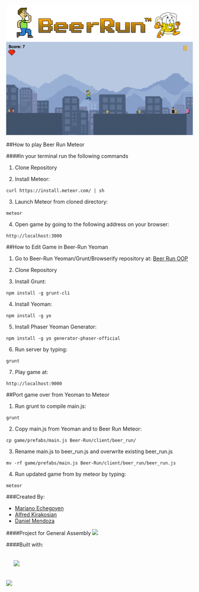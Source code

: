 <img src="public/images/banner.png"></a>
<img src="public/images/screenshot.png"></a>

##How to play Beer Run Meteor


####In your terminal run the following commands
1. Clone Repository

2. Install Meteor:
<pre><code>curl https://install.meteor.com/ | sh</pre></code>


3. Launch Meteor from cloned directory:
<pre><code>meteor</pre></code>


4. Open game by going to the following address on your browser:
<pre><code>http://localhost:3000</pre></code>

##How to Edit Game in Beer-Run Yeoman

1. Go to Beer-Run Yeoman/Grunt/Browserify repository at:
[Beer Run OOP](https://github.com/althe1/beer-run2)

2. Clone Repository

3. Install Grunt:
<pre><code>npm install -g grunt-cli</pre></code> 

4. Install Yeoman:
<pre><code>npm install -g yo</pre></code>

5. Install Phaser Yeoman Generator:
<pre><code>npm install -g yo generator-phaser-official</pre></code>

6. Run server by typing:
<pre><code>grunt</pre></code>

7. Play game at:
<pre><code>http://localhost:9000</pre></code>


##Port game over from Yeoman to Meteor

1. Run grunt to compile main.js:
<pre><code>grunt</pre></code>

2. Copy main.js from Yeoman and to Beer Run Meteor:
<pre><code>cp game/prefabs/main.js Beer-Run/client/beer_run/</pre></code>

3. Rename main.js to beer_run.js and overwrite existing beer_run.js
<pre><code>mv -rf game/prefabs/main.js Beer-Run/client/beer_run/beer_run.js</pre></code>

4. Run updated game from by meteor by typing:
<pre><code>meteor</pre></code>

###Created By:

+ [Mariano Echegoyen](https://github.com/Mariano89)
+ [Alfred Kirakosian](https://github.com/althe1)
+ [Daniel Mendoza](https://github.com/dmendoza05)

####Project for General Assembly
<a href="https://generalassemb.ly"><img src="https://ga-core-production-herokuapp-com.global.ssl.fastly.net/assets/ga-lockup-1788582934ade008a8ea6068b784b8ee.png"></a>

####Built with:


<a href="https://www.meteor.com/"><img src="https://www.meteor.com/meteor-logo.png" width="150px" style="margin: 20px"></a>

 <a href="http://phaser.io/"><img src="https://raw.githubusercontent.com/photonstorm/phaser/master/resources/Phaser%20Logo/2D%20Text/Phaser%202D%20Glow.png"></a>
